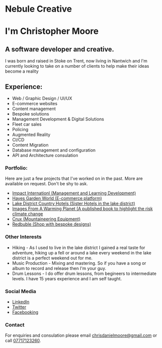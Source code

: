 # Nebule Creative

# I'm Christopher Moore
## A software developer and creative. 

I was born and raised in Stoke on Trent, now living in Nantwich and I'm currently looking to take on a number of clients to help make their ideas become a reality

## Experience:

* Web / Graphic Design / UI/UX
* E-commerce websites
* Content management
* Bespoke solutions
* Management Development & Digital Solutions
* Fleet car sales
* Policing
* Augmented Reality
* CI/CD
* Content Migration
* Database management and configuration
* API and Architecture consulation

### Portfolio:

Here are just a few projects that I've worked on in the past. More are available on request. Don't be shy to ask.

* [Impact Internationl (Management and Learning Development)](https://www.impactinternational.com/)
* [Hayes Garden World (E-commerce platform)](https://www.hayesgardenworld.co.uk/)
* [Lake District Country Hotels (Sister Hotels in the lake district)](https://www.lakedistrictcountryhotels.co.uk/)
* [Images From A Warming Planet (A published book to highlight the risk climate change](https://www.imagesfromawarmingplanet.net/)
* [Crux (Mountaineering Equipment)](https://www.crux.uk.com/)
* [Redbuble (Shop with bespoke designs)](https://www.redbubble.com/people/cwiggo/shop)

### Other Interests

* Hiking - As I used to live in the lake district I gained a real taste for adventure, hiking up a fell or around a lake every weekend in the lake district is a perfect weekend out for me.
* Music Production - Mixing and mastering. So if you have a song or album to record and release then I'm your guy.
* Drum Lessons - I do offer drum lessons, from begineers to intermediate levels. I have 15 years experience and I am self taught.

### Social Media

* [LinkedIn](https://www.linkedin.com/in/cwiggo/)
* [Twitter](https://twitter.com/cwiggo)
* [Facebooking](https://www.facebook.com/ChrisCogger)

### Contact

For enquiries and consulation please email [chrisdanielmoore@gmail.com](mailto:chrisdanielmoore@gmail.com) or call [07717123260](tel:07717123260).
